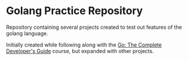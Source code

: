 # Golang Practice Repository

Repository containing several projects created to test out features of the golang language.

Initially created while following along with the [Go: The Complete Developer's Guide](https://www.udemy.com/course/go-the-complete-developers-guide/) course, but expanded with other projects.